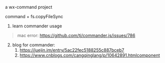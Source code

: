 a wx-command project

command + fs.copyFileSync

1. learn commander usage
> mac error: https://github.com/tj/commander.js/issues/786
2. blog for commander:
   1. https://juejin.im/entry/5ac22fec5188255c887bceb7 
   2. https://www.cnblogs.com/cangqinglang/p/10642891.htmlcomponent
